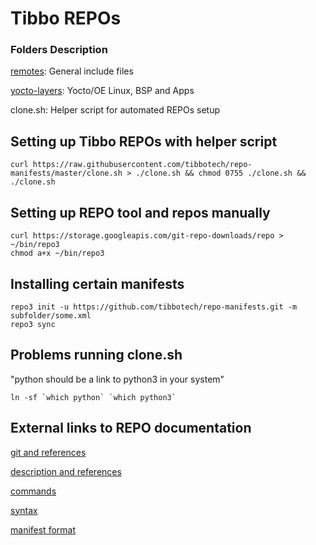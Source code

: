 # Tibbo REPOs

### Folders Description

[remotes](remotes/): General include files

[yocto-layers](yocto-layers/): Yocto/OE Linux, BSP and Apps

clone.sh: Helper script for automated REPOs setup

## Setting up Tibbo REPOs with helper script
```
curl https://raw.githubusercontent.com/tibbotech/repo-manifests/master/clone.sh > ./clone.sh && chmod 0755 ./clone.sh && ./clone.sh
```

## Setting up REPO tool and repos manually
```
curl https://storage.googleapis.com/git-repo-downloads/repo > ~/bin/repo3
chmod a+x ~/bin/repo3

```

## Installing certain manifests
```
repo3 init -u https://github.com/tibbotech/repo-manifests.git -m subfolder/some.xml
repo3 sync
```

## Problems running clone.sh

"python should be a link to python3 in your system"
```
ln -sf `which python` `which python3`
```

## External links to REPO documentation

[git and references](https://gerrit.googlesource.com/git-repo)

[description and references](https://source.android.com/setup/develop)

[commands](https://source.android.com/docs/setup/create/repo)

[syntax](https://gerrit.googlesource.com/git-repo/+/master/docs/)

[manifest format](https://gerrit.googlesource.com/git-repo/+/master/docs/manifest-format.md)
